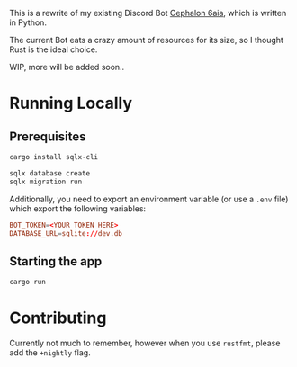 This is a rewrite of my existing Discord Bot [Cephalon 6aia](https://github.com/Mettwasser/6aia), which is written in Python.

The current Bot eats a crazy amount of resources for its size, so I thought Rust is the ideal choice.

WIP, more will be added soon..

# Running Locally
## Prerequisites
```sh
cargo install sqlx-cli

sqlx database create
sqlx migration run
```

Additionally, you need to export an environment variable (or use a `.env` file)
which export the following variables:

```toml
BOT_TOKEN=<YOUR TOKEN HERE>
DATABASE_URL=sqlite://dev.db
```

## Starting the app
```sh
cargo run
```

# Contributing
Currently not much to remember, however when you use `rustfmt`, please add the `+nightly` flag.
